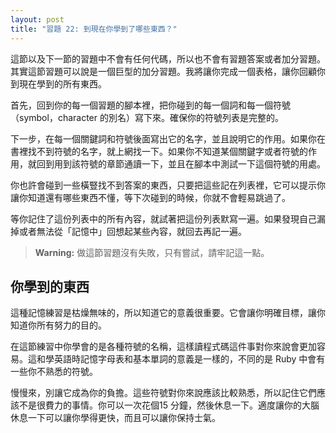 ```yaml
---
layout: post
title: "習題 22: 到現在你學到了哪些東西？"
---
```


這節以及下一節的習題中不會有任何代碼，所以也不會有習題答案或者加分習題。其實這節習題可以說是一個巨型的加分習題。我將讓你完成一個表格，讓你回顧你到現在學到的所有東西。

首先，回到你的每一個習題的腳本裡，把你碰到的每一個詞和每一個符號（symbol，character 的別名）寫下來。確保你的符號列表是完整的。

下一步，在每一個關鍵詞和符號後面寫出它的名字，並且說明它的作用。如果你在書裡找不到符號的名字，就上網找一下。如果你不知道某個關鍵字或者符號的作用，就回到用到該符號的章節通讀一下，並且在腳本中測試一下這個符號的用處。

你也許會碰到一些橫豎找不到答案的東西，只要把這些記在列表裡，它可以提示你讓你知道還有哪些東西不懂，等下次碰到的時候，你就不會輕易跳過了。

等你記住了這份列表中的所有內容，就試著把這份列表默寫一遍。如果發現自己漏掉或者無法從「記憶中」回想起某些內容，就回去再記一遍。

> **Warning:**
> 做這節習題沒有失敗，只有嘗試，請牢記這一點。

## 你學到的東西

這種記憶練習是枯燥無味的，所以知道它的意義很重要。它會讓你明確目標，讓你知道你所有努力的目的。

在這節練習中你學會的是各種符號的名稱，這樣讀程式碼這件事對你來說會更加容易。這和學英語時記憶字母表和基本單詞的意義是一樣的，不同的是 Ruby  中會有一些你不熟悉的符號。

慢慢來，別讓它成為你的負擔。這些符號對你來說應該比較熟悉，所以記住它們應該不是很費力的事情。你可以一次花個15 分鐘，然後休息一下。適度讓你的大腦休息一下可以讓你學得更快，而且可以讓你保持士氣。
